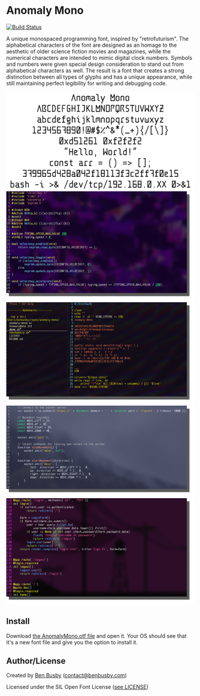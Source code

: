 # Anomaly Mono
[![Build Status](https://travis-ci.com/benbusby/anomaly-mono.svg?branch=master)](https://travis-ci.com/benbusby/anomaly-mono)

A unique monospaced programming font, inspired by "retrofuturism". The alphabetical characters of the font are designed as an homage to the aesthetic of older science fiction movies and magazines, while the numerical characters are intended to mimic digital clock numbers. Symbols and numbers were given special design consideration to stand out from alphabetical characters as well. The result is a font that creates a strong distinction between all types of glyphs and has a unique appearance, while still maintaining perfect legibility for writing and debugging code.

![Screenshot - Demo](img/anomaly_demo_light.png)
![Screenshot - C](img/screenshot_c.png)
![Screenshot - Bash](img/screenshot_bash.png)
![Screenshot - JavaScript](img/screenshot_js.png)
![Screenshot - Python](img/screenshot_python.png)

## Install
Download [the AnomalyMono.otf file](AnomalyMono.otf) and open it. Your OS should see that it's a new font file and give you the option to install it.

## Author/License
Created by [Ben Busby](https://benbusby.com) (contact@benbusby.com)

Licensed under the SIL Open Font License ([see LICENSE](LICENSE))
